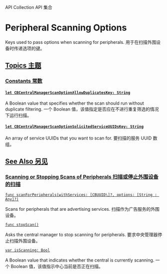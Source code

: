 API Collection API 集合

# Peripheral Scanning Options 

Keys used to pass options when scanning for peripherals.
用于在扫描外围设备时传递选项的键。



## [Topics 主题](https://developer.apple.com/documentation/corebluetooth/peripheral-scanning-options#topics)

### [Constants 常数](https://developer.apple.com/documentation/corebluetooth/peripheral-scanning-options#Constants)

#### [`let CBCentralManagerScanOptionAllowDuplicatesKey: String`](https://developer.apple.com/documentation/corebluetooth/cbcentralmanagerscanoptionallowduplicateskey)

A Boolean value that specifies whether the scan should run without duplicate filtering.
一个 Boolean 值，该值指定是否应在不进行重复筛选的情况下运行扫描。



#### [`let CBCentralManagerScanOptionSolicitedServiceUUIDsKey: String`](https://developer.apple.com/documentation/corebluetooth/cbcentralmanagerscanoptionsolicitedserviceuuidskey)

An array of service UUIDs that you want to scan for.
要扫描的服务 UUID 数组。



## [See Also 另见](https://developer.apple.com/documentation/corebluetooth/peripheral-scanning-options#see-also)

### [Scanning or Stopping Scans of Peripherals 扫描或停止外围设备的扫描](https://developer.apple.com/documentation/corebluetooth/peripheral-scanning-options#Scanning-or-Stopping-Scans-of-Peripherals)

[`func scanForPeripherals(withServices: [CBUUID\]?, options: [String : Any]?)`](https://developer.apple.com/documentation/corebluetooth/cbcentralmanager/scanforperipherals(withservices:options:))

Scans for peripherals that are advertising services.
扫描作为广告服务的外围设备。

[`func stopScan()`](https://developer.apple.com/documentation/corebluetooth/cbcentralmanager/stopscan())

Asks the central manager to stop scanning for peripherals.
要求中央管理器停止扫描外围设备。

[`var isScanning: Bool`](https://developer.apple.com/documentation/corebluetooth/cbcentralmanager/isscanning)

A Boolean value that indicates whether the central is currently scanning.
一个 Boolean 值，该值指示中心当前是否正在扫描。
